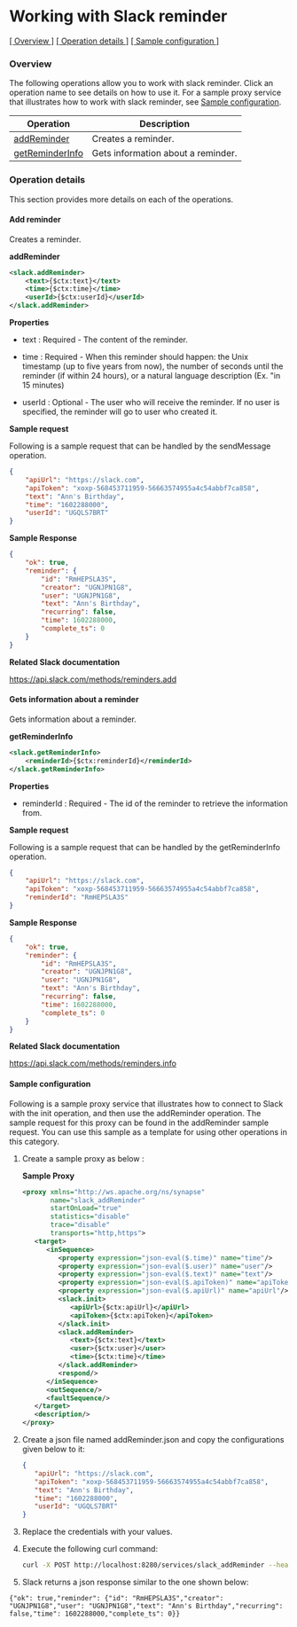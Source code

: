 # Working with Slack reminder

[[  Overview ]](#overview)  [[ Operation details ]](#operation-details)  [[  Sample configuration  ]](#sample-configuration)

### Overview 

The following operations allow you to work with slack reminder. Click an operation name to see details on how to use it.
For a sample proxy service that illustrates how to work with slack reminder, see [Sample configuration](#sample-configuration).

| Operation        | Description |
| ------------- |-------------|
| [addReminder](#Add-reminder)    |   Creates a reminder. |
| [getReminderInfo](#Gets-informations-about-a-reminder)      | Gets information about a reminder. |

### Operation details

This section provides more details on each of the operations.

#### Add reminder
Creates a reminder.

**addReminder**
```xml
<slack.addReminder>
    <text>{$ctx:text}</text>
    <time>{$ctx:time}</time>
    <userId>{$ctx:userId}</userId>
</slack.addReminder>
```

**Properties**
* text      : Required - The content of the reminder.

* time       : Required - When this reminder should happen: the Unix timestamp (up to five years from now), the number of seconds until the reminder (if within 24 hours), or a natural language description (Ex. "in 15 minutes)

* userId      : Optional - The user who will receive the reminder. If no user is specified, the reminder will go to user who created it.


 
**Sample request**

Following is a sample request that can be handled by the sendMessage operation.

```json
{
	"apiUrl": "https://slack.com",
	"apiToken": "xoxp-568453711959-56663574955a4c54abbf7ca858",
	"text": "Ann's Birthday",
	"time": "1602288000",
	"userId": "UGQLS7BRT"
}
```


**Sample Response**

```json
{
    "ok": true,
    "reminder": {
        "id": "RmHEPSLA3S",
        "creator": "UGNJPN1G8",
        "user": "UGNJPN1G8",
        "text": "Ann's Birthday",
        "recurring": false,
        "time": 1602288000,
        "complete_ts": 0
    }
}
```

**Related Slack documentation**

https://api.slack.com/methods/reminders.add

####  Gets information about a reminder

Gets information about a reminder.

**getReminderInfo**
```xml
<slack.getReminderInfo>
    <reminderId>{$ctx:reminderId}</reminderId>
</slack.getReminderInfo>
```

**Properties**
* reminderId          : Required - The id of the reminder to retrieve the information from.


**Sample request**

Following is a sample request that can be handled by the getReminderInfo operation.

```json
{
	"apiUrl": "https://slack.com",
	"apiToken": "xoxp-568453711959-56663574955a4c54abbf7ca858",
	"reminderId": "RmHEPSLA3S"
}
```

**Sample Response**

```json
{
    "ok": true,
    "reminder": {
        "id": "RmHEPSLA3S",
        "creator": "UGNJPN1G8",
        "user": "UGNJPN1G8",
        "text": "Ann's Birthday",
        "recurring": false,
        "time": 1602288000,
        "complete_ts": 0
    }
}
```

**Related Slack documentation**

https://api.slack.com/methods/reminders.info

#### Sample configuration

Following is a sample proxy service that illustrates how to connect to Slack with the init operation, and then use the addReminder operation. The sample request for this proxy can be found in the addReminder sample request. You can use this sample as a template for using other operations in this category.

1. Create a sample proxy as below :

    **Sample Proxy**
    ```xml
    <proxy xmlns="http://ws.apache.org/ns/synapse"
           name="slack_addReminder"
           startOnLoad="true"
           statistics="disable"
           trace="disable"
           transports="http,https">
       <target>
          <inSequence>
             <property expression="json-eval($.time)" name="time"/>
             <property expression="json-eval($.user)" name="user"/>
             <property expression="json-eval($.text)" name="text"/>
             <property expression="json-eval($.apiToken)" name="apiToken"/>
             <property expression="json-eval($.apiUrl)" name="apiUrl"/>
             <slack.init>
                <apiUrl>{$ctx:apiUrl}</apiUrl>
                <apiToken>{$ctx:apiToken}</apiToken>
             </slack.init>
             <slack.addReminder>
                <text>{$ctx:text}</text>
                <user>{$ctx:user}</user>
                <time>{$ctx:time}</time>
             </slack.addReminder>
             <respond/>
          </inSequence>
          <outSequence/>
          <faultSequence/>
       </target>
       <description/>
    </proxy>
    ```

2. Create a json file named addReminder.json and copy the configurations given below to it:
 
     ```json
     {
     	"apiUrl": "https://slack.com",
     	"apiToken": "xoxp-568453711959-56663574955a4c54abbf7ca858",
     	"text": "Ann's Birthday",
     	"time": "1602288000",
     	"userId": "UGQLS7BRT"
     }
     ```
     
3. Replace the credentials with your values.

4. Execute the following curl command:
    ```bash   
    curl -X POST http://localhost:8280/services/slack_addReminder --header 'Content-Type: application/json' -d @addReminder.json
    ``` 
    
5. Slack returns a json response similar to the one shown below:
 
  ``````
  {"ok": true,"reminder": {"id": "RmHEPSLA3S","creator": "UGNJPN1G8","user": "UGNJPN1G8","text": "Ann's Birthday","recurring": false,"time": 1602288000,"complete_ts": 0}}